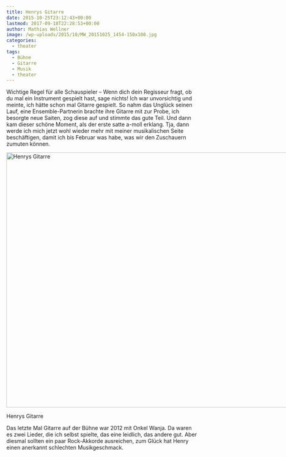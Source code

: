 ```yaml
---
title: Henrys Gitarre
date: 2015-10-25T23:12:43+00:00
lastmod: 2017-09-18T22:28:53+00:00
author: Mathias Wellner
image: /wp-uploads/2015/10/MW_20151025_1454-150x100.jpg
categories:
  - theater
tags:
  - Bühne
  - Gitarre
  - Musik
  - theater
---
```

Wichtige Regel für alle Schauspieler &ndash; Wenn dich dein Regisseur fragt, ob du mal ein Instrument gespielt hast, sage nichts! Ich war unvorsichtig und meinte, ich hätte schon mal Gitarre gespielt. So nahm das Unglück seinen Lauf, eine Ensemble-Partnerin brachte ihre Gitarre mit zur Probe, ich besorgte neue Saiten, zog diese auf und stimmte das gute Teil. Und dann kam dieser schöne Moment, als der erste satte a-moll erklang. Tja, dann werde ich mich jetzt wohl wieder mehr mit meiner musikalischen Seite beschäftigen, damit ich bis Februar was habe, was wir den Zuschauern zumuten können. 

<div id="attachment_6323" style="width: 1010px" class="wp-caption aligncenter">
  <img src="http://www.mwellner.de/wp-uploads/2015/10/MW_20151025_1454.jpg" alt="Henrys Gitarre" width="1000" height="667" class="size-full wp-image-6323" srcset="http://www.mwellner.de/wp-uploads/2015/10/MW_20151025_1454.jpg 1000w, http://www.mwellner.de/wp-uploads/2015/10/MW_20151025_1454-350x233.jpg 350w, http://www.mwellner.de/wp-uploads/2015/10/MW_20151025_1454-225x150.jpg 225w, http://www.mwellner.de/wp-uploads/2015/10/MW_20151025_1454-150x100.jpg 150w" sizes="(max-width: 1000px) 100vw, 1000px" />
  
  <p class="wp-caption-text">
    Henrys Gitarre
  </p>
</div>

Das letzte Mal Gitarre auf der Bühne war 2012 mit Onkel Wanja. Da waren es zwei Lieder, die ich selbst spielte, das eine leidlich, das andere gut. Aber diesmal sollten ein paar Rock-Akkorde ausreichen, zum Glück hat Henry einen anerkannt schlechten Musikgeschmack.